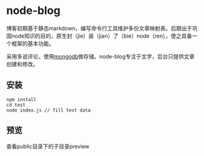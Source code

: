 # node-blog

博客初期基于静态markdown，编写命令行工具维护多份文章映射表。后期出于巩固node知识的目的，原生封（jie）装（jian）了（bie）node（ren），使之具备一个框架的基本功能。

采用多说评论，使用[mongodb](http://www.mongodb.org/)做存储。node-blog专注于文字，后台只提供文章创建和修改。

## 安装
```
npm install
cd test
node index.js // fill test data
```
## 预览

查看public目录下的子目录preview
